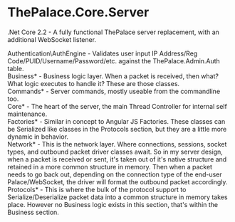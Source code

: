 # ThePalace.Core.Server
.Net Core 2.2 - A fully functional ThePalace server replacement, with an additional WebSocket listener.

Authentication\AuthEngine - Validates user input IP Address/Reg Code/PUID/Username/Password/etc. against the ThePalace.Admin.Auth table.
<br />
Business\* - Business logic layer. When a packet is received, then what? What logic executes to handle it? These are those classes.
<br />
Commands\* - Server commands, mostly useable from the commandline too.
<br />
Core\* - The heart of the server, the main Thread Controller for internal self maintenance.
<br />
Factories\* - Similar in concept to Angular JS Factories. These classes can be Serialized like classes in the Protocols section, but they are a little more dynamic in behavior.
<br />
Network\* - This is the network layer. Where connections, sessions, socket types, and outbound packet driver classes await. So in my server design, when a packet is received or sent, it's taken out of it's native structure and retained in a more common structure in memory. Then when a packet needs to go back out, depending on the connection type of the end-user Palace/WebSocket, the driver will format the outbound packet accordingly.
<br />
Protocols\* - This is where the bulk of the protocol support to Serialize/Deserialize packet data into a common structure in memory takes place. However no Business logic exists in this section, that's within the Business section.
